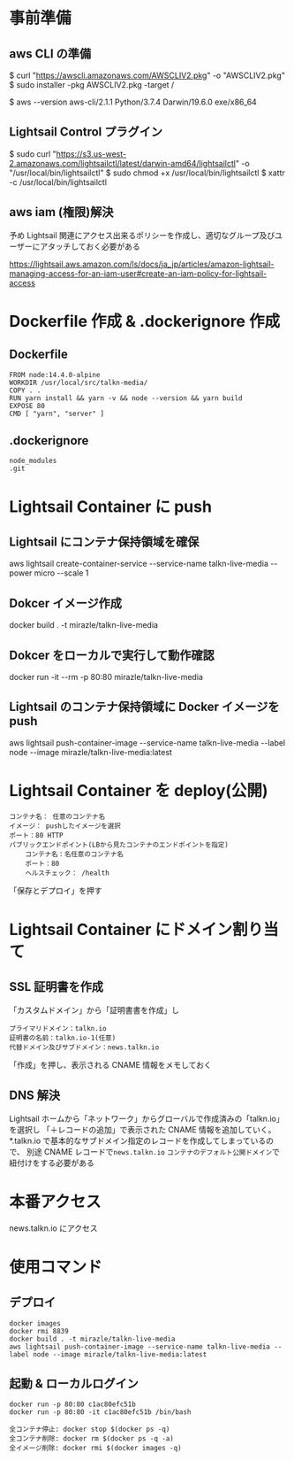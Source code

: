 # 事前準備

## aws CLI の準備

$ curl "https://awscli.amazonaws.com/AWSCLIV2.pkg" -o "AWSCLIV2.pkg"
$ sudo installer -pkg AWSCLIV2.pkg -target /

$ aws --version
aws-cli/2.1.1 Python/3.7.4 Darwin/19.6.0 exe/x86_64

## Lightsail Control プラグイン

$ sudo curl "https://s3.us-west-2.amazonaws.com/lightsailctl/latest/darwin-amd64/lightsailctl" -o "/usr/local/bin/lightsailctl"
$ sudo chmod +x /usr/local/bin/lightsailctl
$ xattr -c /usr/local/bin/lightsailctl

## aws iam (権限)解決

予め Lightsail 関連にアクセス出来るポリシーを作成し、適切なグループ及びユーザーにアタッチしておく必要がある

https://lightsail.aws.amazon.com/ls/docs/ja_jp/articles/amazon-lightsail-managing-access-for-an-iam-user#create-an-iam-policy-for-lightsail-access

# Dockerfile 作成 & .dockerignore 作成

## Dockerfile

```
FROM node:14.4.0-alpine
WORKDIR /usr/local/src/talkn-media/
COPY . .
RUN yarn install && yarn -v && node --version && yarn build
EXPOSE 80
CMD [ "yarn", "server" ]
```

## .dockerignore

```
node_modules
.git
```

# Lightsail Container に push

## Lightsail にコンテナ保持領域を確保

aws lightsail create-container-service --service-name talkn-live-media --power micro --scale 1

## Dokcer イメージ作成

docker build . -t mirazle/talkn-live-media

## Dokcer をローカルで実行して動作確認

docker run -it --rm -p 80:80 mirazle/talkn-live-media

## Lightsail のコンテナ保持領域に Docker イメージを push

aws lightsail push-container-image --service-name talkn-live-media --label node --image mirazle/talkn-live-media:latest

# Lightsail Container を deploy(公開)

```
コンテナ名： 任意のコンテナ名
イメージ： pushしたイメージを選択
ポート：80 HTTP
パブリックエンドポイント(LBから見たコンテナのエンドポイントを指定)
    コンテナ名：名任意のコンテナ名
    ポート：80
    ヘルスチェック： /health
```

「保存とデプロイ」を押す

# Lightsail Container にドメイン割り当て

## SSL 証明書を作成

「カスタムドメイン」から「証明書書を作成」し

```
プライマリドメイン：talkn.io
証明書の名前：talkn.io-1(任意)
代替ドメイン及びサブドメイン：news.talkn.io
```

「作成」を押し、表示される CNAME 情報をメモしておく

## DNS 解決

Lightsail ホームから「ネットワーク」からグローバルで作成済みの「talkn.io」を選択し
「＋レコードの追加」で表示された CNAME 情報を追加していく。
\*.talkn.io で基本的なサブドメイン指定のレコードを作成してしまっているので、
別途 CNAME レコードで`news.talkn.io` `コンテナのデフォルト公開ドメイン`で紐付けをする必要がある

# 本番アクセス

news.talkn.io にアクセス

# 使用コマンド

## デプロイ

```
docker images
docker rmi 8839
docker build . -t mirazle/talkn-live-media
aws lightsail push-container-image --service-name talkn-live-media --label node --image mirazle/talkn-live-media:latest
```

## 起動 & ローカルログイン

```
docker run -p 80:80 c1ac80efc51b
docker run -p 80:80 -it c1ac80efc51b /bin/bash
```

```
全コンテナ停止: docker stop $(docker ps -q)
全コンテナ削除: docker rm $(docker ps -q -a)
全イメージ削除: docker rmi $(docker images -q)
```
